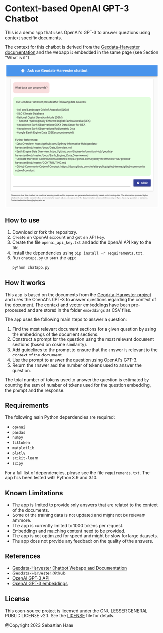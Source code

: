 # Context-based OpenAI GPT-3 Chatbot

This is a demo app that uses OpenAI's GPT-3 to answer questions using context specific documents. 

The context for this chatbot is derived from the [Geodata-Harvester documentation](https://sydney-informatics-hub.github.io/geodata-harvester/) and the webapp is embedded in the same page (see Section "What is it").


<img 
    style="display: block; 
           margin-left: auto;
           margin-right: auto;
           width: 600;"
           src="https://github.com/Sydney-Informatics-Hub/context-chatbot/blob/main/docs/images/preview_webbapp.png" title="Webapp preview" alt="Webapp preview image">
</img>




## How to use

1. Download or fork the repository.
2. Create an OpenAI account and get an API key.
3. Create the file `openai_api_key.txt` and add the OpenAI API key to the file.
4. Install the dependencies using `pip install -r requirements.txt`.
5. Run `chatapp.py` to start the app:
    ```bash
    python chatapp.py
    ```

## How it works

This app is based on the documents from the [Geodata-Harvester project](https://github.com/Sydney-Informatics-Hub/geodata-harvester) and uses the OpenAI's GPT-3 to answer questions regarding the context of the document.
The context and vector embeddings have been pre-processed and are stored in the folder `embeddings` as CSV files.

The app uses the following main steps to answer a question:

1. Find the most relevant document sections for a given question by using the embeddings of the document sections.
2. Construct a prompt for the question using the most relevant document sections (based on cosine similarity).
3. Add guidelines to the prompt to ensure that the answer is relevant to the context of the document.
4. Use the prompt to answer the question using OpenAI's GPT-3.
5. Return the answer and the number of tokens used to answer the question.

The total number of tokens used to answer the question is estimated by counting the sum of number of tokens used for the question embedding, the prompt and the response.

## Requirements

The following main Python dependencies are required:

- `openai`
- `pandas`
- `numpy`
- `tiktoken`
- `matplotlib`
- `plotly`
- `scikit-learn`
- `scipy`

For a full list of dependencies, please see the file `requirements.txt`.
The app has been tested with Python 3.9 and 3.10.


## Known Limitations

- The app is limited to provide only answers that are related to the context of the documents.
- Some of the training data is not updated and might not be relevant anymore.
- The app is currently limited to 1000 tokens per request.
- Embeddings and matching content need to be provided.
- The app is not optimized for speed and might be slow for large datasets.
- The app does not provide any feedback on the quality of the answers.


## References

- [Geodata-Harvester Chatbot Webapp and Documentation](https://sydney-informatics-hub.github.io/geodata-harvester/)
- [Geodata-Harvester Github](https://github.com/Sydney-Informatics-Hub/geodata-harvester)
- [OpenAI GPT-3 API](https://platform.openai.com/docs/introduction)
- [OpenAI GPT-3 embeddings](https://platform.openai.com/docs/guides/embeddings)

## License

This open-source project is licensed under the GNU LESSER GENERAL PUBLIC LICENSE v2.1. See the [LICENSE](LICENSE) file for details.

@Copyright 2023 Sebastian Haan